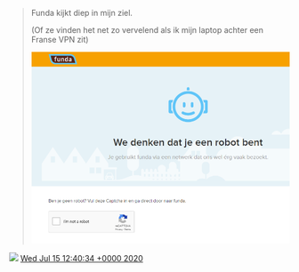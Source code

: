 > Funda kijkt diep in mijn ziel\.   
>   
> \(Of ze vinden het net zo vervelend als ik mijn laptop achter een Franse VPN zit\) 
> 
> ![](../../media/1283380940379754497-Ec98J3JWoAAGLo0.png)

<img src="../../media/tweet.ico" width="12" /> [Wed Jul 15 12:40:34 +0000 2020](https://twitter.com/DromerDenker/status/1283380940379754497)